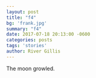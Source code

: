 ```yaml
---
layout: post
title: "f4"
bg: 'frank.jpg'
summary: "f4"
date: 2017-07-18 20:13:00 -0600
categories: posts
tags: 'stories'
author: River Gillis
---
```


The moon growled.